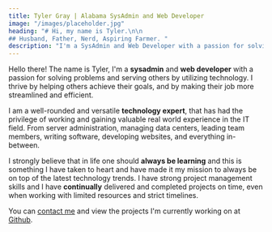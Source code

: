 ```yaml
---
title: Tyler Gray | Alabama SysAdmin and Web Developer
image: "/images/placeholder.jpg"
heading: "# Hi, my name is Tyler.\n\n
## Husband, Father, Nerd, Aspiring Farmer. "
description: "I'm a SysAdmin and Web Developer with a passion for solving problems and serving others by utilizing technology."
---
```


Hello there! The name is Tyler, I'm a **sysadmin** and **web developer** with a passion for solving problems and serving others by utilizing technology. I thrive by helping others achieve their goals, and by making their job more streamlined and efficient.

I am a well-rounded and versatile **technology expert**, that has had the privilege of working and gaining valuable real world experience in the IT field. From server administration, managing data centers, leading team members, writing software, developing websites, and everything in-between. 

I strongly believe that in life one should **always be learning** and this is something I have taken to heart and have made it my mission to always be on top of the latest technology trends. I have strong project management skills and I have **continually** delivered and completed projects on time, even when working with limited resources and strict timelines. 

You can [contact me](/contact) and view the projects I'm currently working on at [Github](https://github.com/jtgry).